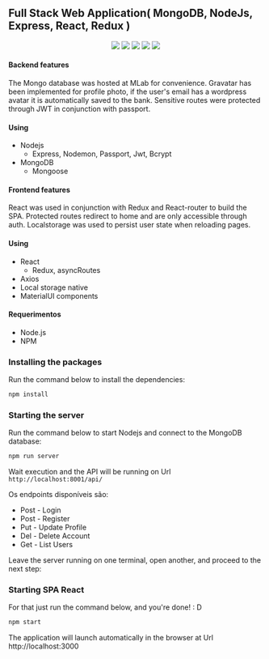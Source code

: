 ## Full Stack Web Application( MongoDB, NodeJs, Express, React, Redux )
<p align="center">
  <img src="https://img.shields.io/badge/Mongoose-5.1.1-blue.svg?colorB=449a45">
  <img src="https://img.shields.io/badge/React-16.3.2-blue.svg">
  <img src="https://img.shields.io/badge/Redux-4.0.0-blue.svg?colorB=764abc">
  <img src="https://img.shields.io/badge/Nodejs-9.11.1-blue.svg?colorB=90c53f">
  <img src="https://img.shields.io/badge/Express-4.16.  3-blue.svg?colorB=47535e">
  <br/>
</p>

#### Backend features

The Mongo database was hosted at MLab for convenience. Gravatar has been implemented for profile photo, if the user's email has a wordpress avatar it is automatically saved to the bank. Sensitive routes were protected through JWT in conjunction with passport.


#### Using
- Nodejs
  * Express, Nodemon, Passport, Jwt, Bcrypt
- MongoDB
  * Mongoose

#### Frontend features
React was used in conjunction with Redux and React-router to build the SPA.
Protected routes redirect to home and are only accessible through auth.
Localstorage was used to persist user state when reloading pages.

#### Using
- React
  * Redux, asyncRoutes
- Axios
- Local storage native
- MaterialUI components

#### Requerimentos

- Node.js
- NPM

### Installing the packages

Run the command below to install the dependencies:
``` bash
npm install
```

### Starting the server

Run the command below to start Nodejs and connect to the MongoDB database:
``` bash
npm run server
```

Wait execution and the API will be running on Url  `http://localhost:8001/api/`

Os endpoints disponíveis são:
- Post - Login
- Post - Register
- Put  - Update Profile
- Del  - Delete Account
- Get  - List Users

Leave the server running on one terminal, open another, and proceed to the next step:
### Starting SPA React

For that just run the command below, and you're done! : D
``` bash
npm start
```

The application will launch automatically in the browser at Url http://localhost:3000

<br/>
